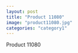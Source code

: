 ```yaml
---
layout: post
title: "Product 11080"
image: "product11080.jpg"
categories: "category1"
---
```

Product 11080
